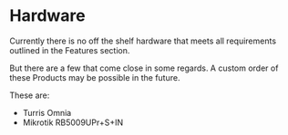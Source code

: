 # Hardware

Currently there is no off the shelf hardware that meets all requirements outlined in the Features section.

But there are a few that come close in some regards. A custom order of these Products may be possible in the future.

These are:

* Turris Omnia
* Mikrotik RB5009UPr+S+IN
